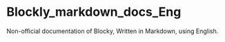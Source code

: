 # Blockly_markdown_docs_Eng
Non-official documentation of Blocky, Written in Markdown, using English.
